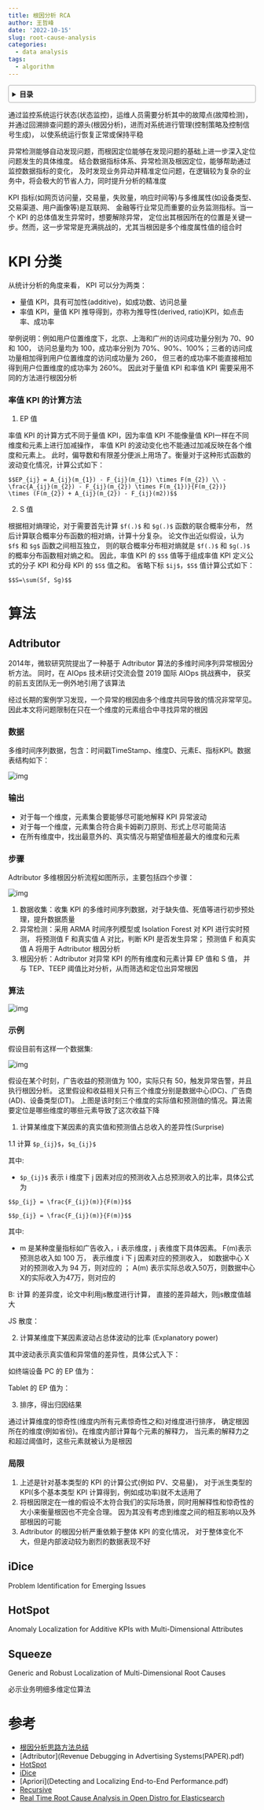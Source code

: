 ```yaml
---
title: 根因分析 RCA
author: 王哲峰
date: '2022-10-15'
slug: root-cause-analysis
categories:
  - data analysis
tags:
  - algorithm
---
```


<style>
details {
    border: 1px solid #aaa;
    border-radius: 4px;
    padding: .5em .5em 0;
}
summary {
    font-weight: bold;
    margin: -.5em -.5em 0;
    padding: .5em;
}
details[open] {
    padding: .5em;
}
details[open] summary {
    border-bottom: 1px solid #aaa;
    margin-bottom: .5em;
}
</style>

<details><summary>目录</summary><p>

- [KPI 分类](#kpi-分类)
    - [率值 KPI 的计算方法](#率值-kpi-的计算方法)
- [算法](#算法)
  - [Adtributor](#adtributor)
    - [数据](#数据)
    - [输出](#输出)
    - [步骤](#步骤)
    - [算法](#算法-1)
    - [示例](#示例)
    - [局限](#局限)
  - [iDice](#idice)
  - [HotSpot](#hotspot)
  - [Squeeze](#squeeze)
- [参考](#参考)
</p></details><p></p>


通过监控系统运行状态(状态监控)，运维人员需要分析其中的故障点(故障检测)，
并通过回溯排查问题的源头(根因分析)，进而对系统进行管理(控制策略及控制信号生成)，
以使系统运行恢复正常或保持平稳

异常检测能够自动发现问题，而根因定位能够在发现问题的基础上进一步深入定位问题发生的具体维度。
结合数据指标体系、异常检测及根因定位，能够帮助通过监控数据指标的变化，
及时发现业务异动并精准定位问题，在逻辑较为复杂的业务中，将会极大的节省人力，同时提升分析的精准度

KPI 指标(如网页访问量，交易量，失败量，响应时间等)与多维属性(如设备类型、交易渠道、用户画像等)是互联网、
金融等行业常见而重要的业务监测指标。当一个 KPI 的总体值发生异常时，想要解除异常，
定位出其根因所在的位置是关键一步。然而，这一步常常是充满挑战的，尤其当根因是多个维度属性值的组合时

# KPI 分类

从统计分析的角度来看， KPI 可以分为两类：

* 量值 KPI，具有可加性(additive)，如成功数、访问总量
* 率值 KPI，量值 KPI 推导得到，亦称为推导性(derived, ratio)KPI，如点击率、成功率

举例说明：例如用户位置维度下，北京、上海和广州的访问成功量分别为 70、90 和 100，
访问总量均为 100，成功率分别为 70%、90%、100%；三者的访问成功量相加得到用户位置维度的访问成功量为 260，
但三者的成功率不能直接相加得到用户位置维度的成功率为 260%。
因此对于量值 KPI 和率值 KPI 需要采用不同的方法进行根因分析

### 率值 KPI 的计算方法

1. EP 值

率值 KPI 的计算方式不同于量值 KPI，因为率值 KPI 不能像量值 KPI一样在不同维度和元素上进行加减操作，
率值 KPI 的波动变化也不能通过加减反映在各个维度和元素上。
此时，偏导数和有限差分便派上用场了。衡量对于这种形式函数的波动变化情况，计算公式如下：

`$$EP_{ij} = A_{ij}(m_{1}) - F_{ij}(m_{1}) \times F(m_{2}) \\ - \frac{A_{ij}(m_{2}) - F_{ij}(m_{2}) \times F(m_{1})}{F(m_{2})}   \times (F(m_{2}) + A_{ij}(m_{2}) - F_{ij}(m2))$$`


2. S 值

根据相对熵理论，对于需要首先计算 `$f(.)$` 和 `$g(.)$` 函数的联合概率分布，
然后计算联合概率分布函数的相对熵，计算十分复杂。
论文作出近似假设，认为 `$f$` 和 `$g$` 函数之间相互独立，
则的联合概率分布相对熵就是 `$f(.)$` 和 `$g(.)$` 的概率分布函数相对熵之和。
因此，率值 KPI 的 `$S$` 值等于组成率值 KPI 定义公式的分子 KPI 和分母 KPI 的 `$S$` 值之和。
省略下标 `$ij$`，`$S$` 值计算公式如下：

`$$S=\sum(Sf, Sg)$$`


# 算法

## Adtributor

2014年，微软研究院提出了一种基于 Adtributor 算法的多维时间序列异常根因分析方法。
同时，在 AIOps 技术研讨交流会暨 2019 国际 AIOps 挑战赛中，
获奖的前五支团队无一例外地引用了该算法

经过长期的案例学习发现，一个异常的根因由多个维度共同导致的情况非常罕见。
因此本文将问题限制在只在一个维度的元素组合中寻找异常的根因

### 数据

多维时间序列数据，包含：时间戳TimeStamp、维度D、元素E、指标KPI。数据表结构如下：

![img](images/adtributor_input.png)

### 输出

* 对于每一个维度，元素集合要能够尽可能地解释 KPI 异常波动
* 对于每一个维度，元素集合符合奥卡姆剃刀原则、形式上尽可能简洁
* 在所有维度中，找出最意外的、真实情况与期望值相差最大的维度和元素

### 步骤

Adtributor 多维根因分析流程如图所示，主要包括四个步骤：

![img](images/adtributor_flow.png)

1. 数据收集：收集 KPI 的多维时间序列数据，对于缺失值、死值等进行初步预处理，提升数据质量
2. 异常检测：采用 ARMA 时间序列模型或 Isolation Forest 对 KPI 进行实时预测，
   将预测值 F 和真实值 A 对比，判断 KPI 是否发生异常；
   预测值 F 和真实值 A 将用于 Adtributor 根因分析
3. 根因分析：Adtributor 对异常 KPI 的所有维度和元素计算 EP 值和 S 值，
   并与 TEP、TEEP 阈值比对分析，从而筛选和定位出异常根因

### 算法

![img](images/adtributor_algorithm.png)

### 示例

假设目前有这样一个数据集:

![img](images/adtributor_example.png)

假设在某个时刻，广告收益的预测值为 100，实际只有 50，触发异常告警，并且执行根因分析。
这里假设和收益相关只有三个维度分别是数据中心(DC)、广告商(AD)、设备类型(DT)。
上图是该时刻三个维度的实际值和预测值的情况。算法需要定位是哪些维度的哪些元素导致了这次收益下降

1. 计算某维度下某因素的真实值和预测值占总收入的差异性(Surprise)

1.1 计算 `$p_{ij}$`，`$q_{ij}$`

其中: 

* `$p_{ij}$` 表示 i 维度下 j 因素对应的预测收入占总预测收入的比率，具体公式为

`$$p_{ij} = \frac{F_{ij}(m)}{F(m)}$$`

`$$p_{ij} = \frac{F_{ij}(m)}{F(m)}$$`



其中:
* m 是某种度量指标如广告收入，i 表示维度，j 表维度下具体因素。
F(m)表示预测总收入如 100 万， 表示维度 i 下 j 因素对应的预测收入，
如数据中心 X 对的预测收入为 94 万，则对应的  ； 
A(m) 表示实际总收入50万，则数据中心X的实际收入为47万，则对应的 

B: 计算 的差异度，论文中利用js散度进行计算， 直接的差异越大，则js散度值越大

JS 散度： 

2. 计算某维度下某因素波动占总体波动的比率 (Explanatory power)

其中波动表示真实值和异常值的差异性，具体公式入下：


如终端设备 PC 的 EP 值为：



Tablet 的 EP 值为：


3. 排序，得出归因结果

通过计算维度的惊奇性(维度内所有元素惊奇性之和)对维度进行排序，
确定根因所在的维度(例如省份)。在维度内部计算每个元素的解释力，
当元素的解释力之和超过阈值时，这些元素就被认为是根因



### 局限

1. 上述是针对基本类型的 KPI 的计算公式(例如 PV、交易量)，
   对于派生类型的 KPI(多个基本类型 KPI 计算得到，例如成功率)就不太适用了
2. 将根因限定在一维的假设不太符合我们的实际场景，同时用解释性和惊奇性的大小来衡量根因也不完全合理。
   因为其没有考虑到维度之间的相互影响以及外部根因的可能
3. Adtributor 的根因分析严重依赖于整体 KPI 的变化情况，
   对于整体变化不大，但是内部波动较为剧烈的数据表现不好

## iDice

Problem Identification for Emerging Issues

## HotSpot

Anomaly Localization for Additive KPIs with Multi-Dimensional Attributes

## Squeeze

Generic and Robust Localization of Multi-Dimensional Root Causes


必示业务明细多维定位算法


# 参考

* [根因分析思路方法总结](https://segmentfault.com/a/1190000041824375)
* [Adtributor](Revenue Debugging in Advertising Systems(PAPER).pdf)
* [HotSpot](Anomaly-Localization-for-Additive-KPIs-with-Multi-Dimensional-Attributes.pdf)
* [iDice](Problem-Identification-for-Emerging-Issues.pdf)
* [Apriori](Detecting and Localizing End-to-End Performance.pdf)
* [Recursive](Adtributor.pdf)
* [Real Time Root Cause Analysis in Open Distro for Elasticsearch]()